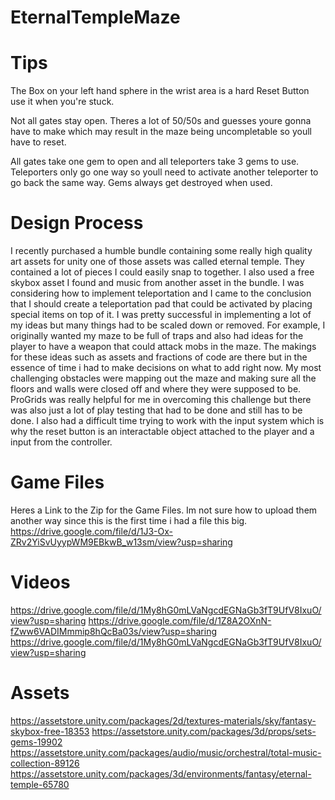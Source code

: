 # EternalTempleMaze

# Tips
The Box on your left hand sphere in the wrist area is a hard Reset Button use it when you're stuck.

Not all gates stay open. Theres a lot of 50/50s and guesses youre gonna have to make which may result in the maze being uncompletable so youll have to reset.

All gates take one gem to open and all teleporters take 3 gems to use. Teleporters only go one way so youll need to activate another teleporter to go back the same way. Gems always get destroyed when used.

# Design Process

I recently purchased a humble bundle containing some really high quality art assets for unity one of those assets was called eternal temple. They contained a lot of pieces I could easily snap to together. I also used a free skybox asset I found and music from another asset in the bundle. I was considering how to implement teleportation and I came to the conclusion that I should create a teleportation pad that could be activated by placing special items on top of it. I was pretty successful in implementing a lot of my ideas but many things had to be scaled down or removed. For example, I originally wanted my maze to be full of traps and also had ideas for the player to have a weapon that could attack mobs in the maze. The makings for these ideas such as assets and fractions of code are there but in the essence of time i had to make decisions on what to add right now. My most challenging obstacles were mapping out the maze and making sure all the floors and walls were closed off and where they were supposed to be. ProGrids was really helpful for me in overcoming this challenge but there was also just a lot of play testing that had to be done and still has to be done. I also had a difficult time trying to work with the input system which is why the reset button is an interactable object attached to the player and a input from the controller.

# Game Files

Heres a Link to the Zip for the Game Files. Im not sure how to upload them another way since this is the first time i had a file this big.
https://drive.google.com/file/d/1J3-Ox-ZRv2YiSvUyypWM9EBkwB_w13sm/view?usp=sharing

# Videos

https://drive.google.com/file/d/1My8hG0mLVaNgcdEGNaGb3fT9UfV8IxuO/view?usp=sharing
https://drive.google.com/file/d/1Z8A2OXnN-fZww6VADIMmmip8hQcBa03s/view?usp=sharing
https://drive.google.com/file/d/1My8hG0mLVaNgcdEGNaGb3fT9UfV8IxuO/view?usp=sharing

# Assets

https://assetstore.unity.com/packages/2d/textures-materials/sky/fantasy-skybox-free-18353
https://assetstore.unity.com/packages/3d/props/sets-gems-19902
https://assetstore.unity.com/packages/audio/music/orchestral/total-music-collection-89126
https://assetstore.unity.com/packages/3d/environments/fantasy/eternal-temple-65780



